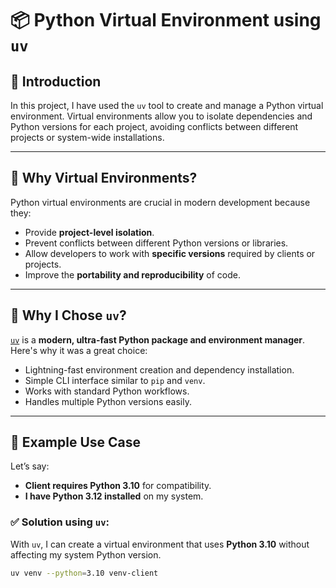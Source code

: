 # 📦 Python Virtual Environment using `uv`

## 🔰 Introduction
In this project, I have used the `uv` tool to create and manage a Python virtual environment. Virtual environments allow you to isolate dependencies and Python versions for each project, avoiding conflicts between different projects or system-wide installations.

---

## 🚀 Why Virtual Environments?

Python virtual environments are crucial in modern development because they:
- Provide **project-level isolation**.
- Prevent conflicts between different Python versions or libraries.
- Allow developers to work with **specific versions** required by clients or projects.
- Improve the **portability and reproducibility** of code.

---

## 🧰 Why I Chose `uv`?

[`uv`](https://github.com/astral-sh/uv) is a **modern, ultra-fast Python package and environment manager**. Here's why it was a great choice:
- Lightning-fast environment creation and dependency installation.
- Simple CLI interface similar to `pip` and `venv`.
- Works with standard Python workflows.
- Handles multiple Python versions easily.

---

## 📌 Example Use Case

Let’s say:
- **Client requires Python 3.10** for compatibility.
- **I have Python 3.12 installed** on my system.

### ✅ Solution using `uv`:
With `uv`, I can create a virtual environment that uses **Python 3.10** without affecting my system Python version.

```bash
uv venv --python=3.10 venv-client
